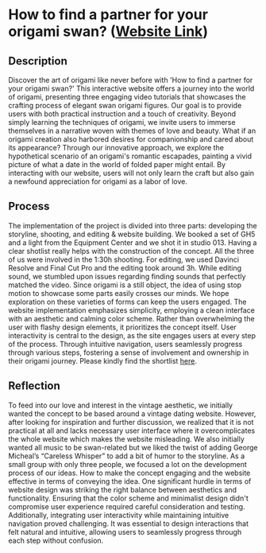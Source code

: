 # How to find a partner for your origami swan? ([Website Link](https://jheel2006.github.io/VideoProject/))

## Description
Discover the art of origami like never before with 'How to find a partner for your origami swan?' This interactive website offers a journey into the world of origami, presenting three engaging video tutorials that showcases the crafting process of elegant swan origami figures. 
Our goal is to provide users with both practical instruction and a touch of creativity. Beyond simply learning the techniques of origami, we invite users to immerse themselves in a narrative woven with themes of love and beauty. What if an origami creation also harbored desires for companionship and cared about its appearance? Through our innovative approach, we explore the hypothetical scenario of an origami's romantic escapades, painting a vivid picture of what a date in the world of folded paper might entail. 
By interacting with our website, users will not only learn the craft but also gain a newfound appreciation for origami as a labor of love.

## Process
The implementation of the project is divided into three parts: developing the storyline, shooting, and editing & website building.
We booked a set of GH5 and a light from the Equipment Center and we shot it in studio 013. Having a clear shotlist really helps with the construction of the concept. All the three of us were involved in the 1:30h shooting. For editing, we used Davinci Resolve and Final Cut Pro and the editing took around 3h. While editing sound, we stumbled upon issues regarding finding sounds that perfectly matched the video. 
Since origami is a still object, the idea of using stop motion to showcase some parts easily crosses our minds. We hope exploration on these varieties of forms can keep the users engaged. 
The website implementation emphasizes simplicity, employing a clean interface with an aesthetic and calming color scheme. Rather than overwhelming the user with flashy design elements, it prioritizes the concept itself. User interactivity is central to the design, as the site engages users at every step of the process. Through intuitive navigation, users seamlessly progress through various steps, fostering a sense of involvement and ownership in their origami journey. 
Please kindly find the shortlist [here](https://docs.google.com/spreadsheets/d/1nvPnu6HtUzmhC-MbF3pXd5XS_QaebxFV97H_PQaoryQ/edit?usp=sharing).

## Reflection
To feed into our love and interest in the vintage aesthetic, we initially wanted the concept to be based around a vintage dating website. However, after looking for inspiration and further discussion, we realized that it is not practical at all and lacks necessary user interface where it overcomplicates the whole website which makes the website misleading. We also initially wanted all music to be swan-related but we liked the twist of adding George Micheal’s “Careless Whisper” to add a bit of humor to the storyline. As a small group with only three people, we focused a lot on the development process of our ideas. How to make the concept engaging and the website effective in terms of conveying the idea. One significant hurdle in terms of website design was striking the right balance between aesthetics and functionality. Ensuring that the color scheme and minimalist design didn't compromise user experience required careful consideration and testing. Additionally, integrating user interactivity while maintaining intuitive navigation proved challenging. It was essential to design interactions that felt natural and intuitive, allowing users to seamlessly progress through each step without confusion.
